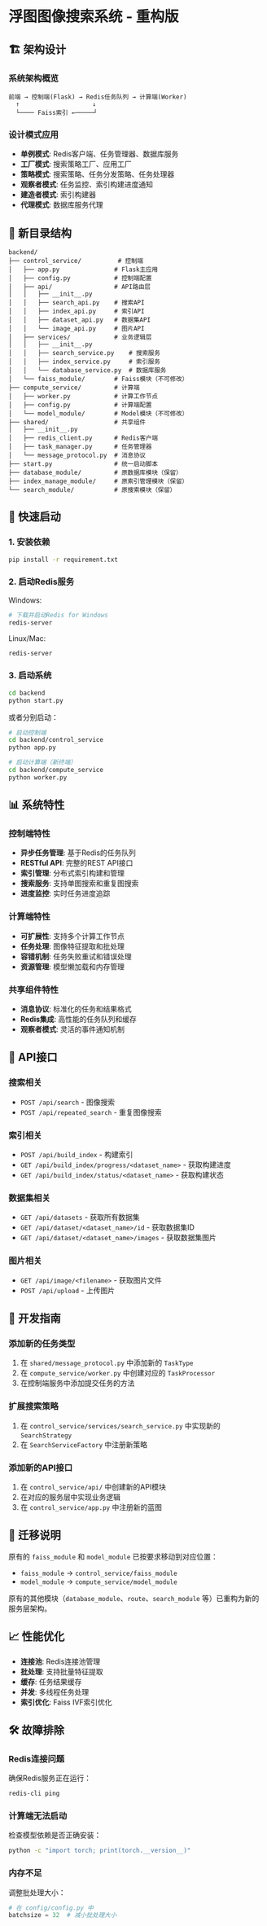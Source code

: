# 浮图图像搜索系统 - 重构版

## 🏗️ 架构设计

### 系统架构概览

```
前端 → 控制端(Flask) → Redis任务队列 → 计算端(Worker)
  ↑                    ↓
  └──── Faiss索引 ←─────┘
```

### 设计模式应用

- **单例模式**: Redis客户端、任务管理器、数据库服务
- **工厂模式**: 搜索策略工厂、应用工厂
- **策略模式**: 搜索策略、任务分发策略、任务处理器
- **观察者模式**: 任务监控、索引构建进度通知
- **建造者模式**: 索引构建器
- **代理模式**: 数据库服务代理

## 📁 新目录结构

```
backend/
├── control_service/          # 控制端
│   ├── app.py               # Flask主应用
│   ├── config.py            # 控制端配置
│   ├── api/                 # API路由层
│   │   ├── __init__.py
│   │   ├── search_api.py    # 搜索API
│   │   ├── index_api.py     # 索引API
│   │   ├── dataset_api.py   # 数据集API
│   │   └── image_api.py     # 图片API
│   ├── services/            # 业务逻辑层
│   │   ├── __init__.py
│   │   ├── search_service.py    # 搜索服务
│   │   ├── index_service.py     # 索引服务
│   │   └── database_service.py  # 数据库服务
│   └── faiss_module/        # Faiss模块（不可修改）
├── compute_service/         # 计算端
│   ├── worker.py            # 计算工作节点
│   ├── config.py            # 计算端配置
│   └── model_module/        # Model模块（不可修改）
├── shared/                  # 共享组件
│   ├── __init__.py
│   ├── redis_client.py      # Redis客户端
│   ├── task_manager.py      # 任务管理器
│   └── message_protocol.py  # 消息协议
├── start.py                 # 统一启动脚本
├── database_module/         # 原数据库模块（保留）
├── index_manage_module/     # 原索引管理模块（保留）
└── search_module/           # 原搜索模块（保留）
```

## 🚀 快速启动

### 1. 安装依赖

```bash
pip install -r requirement.txt
```

### 2. 启动Redis服务

Windows:
```bash
# 下载并启动Redis for Windows
redis-server
```

Linux/Mac:
```bash
redis-server
```

### 3. 启动系统

```bash
cd backend
python start.py
```

或者分别启动：

```bash
# 启动控制端
cd backend/control_service
python app.py

# 启动计算端（新终端）
cd backend/compute_service  
python worker.py
```

## 📊 系统特性

### 控制端特性
- **异步任务管理**: 基于Redis的任务队列
- **RESTful API**: 完整的REST API接口
- **索引管理**: 分布式索引构建和管理
- **搜索服务**: 支持单图搜索和重复图搜索
- **进度监控**: 实时任务进度追踪

### 计算端特性
- **可扩展性**: 支持多个计算工作节点
- **任务处理**: 图像特征提取和批处理
- **容错机制**: 任务失败重试和错误处理
- **资源管理**: 模型懒加载和内存管理

### 共享组件特性
- **消息协议**: 标准化的任务和结果格式
- **Redis集成**: 高性能的任务队列和缓存
- **观察者模式**: 灵活的事件通知机制

## 🔧 API接口

### 搜索相关
- `POST /api/search` - 图像搜索
- `POST /api/repeated_search` - 重复图像搜索

### 索引相关
- `POST /api/build_index` - 构建索引
- `GET /api/build_index/progress/<dataset_name>` - 获取构建进度
- `GET /api/build_index/status/<dataset_name>` - 获取构建状态

### 数据集相关
- `GET /api/datasets` - 获取所有数据集
- `GET /api/dataset/<dataset_name>/id` - 获取数据集ID
- `GET /api/dataset/<dataset_name>/images` - 获取数据集图片

### 图片相关
- `GET /api/image/<filename>` - 获取图片文件
- `POST /api/upload` - 上传图片

## 🧪 开发指南

### 添加新的任务类型

1. 在 `shared/message_protocol.py` 中添加新的 `TaskType`
2. 在 `compute_service/worker.py` 中创建对应的 `TaskProcessor`
3. 在控制端服务中添加提交任务的方法

### 扩展搜索策略

1. 在 `control_service/services/search_service.py` 中实现新的 `SearchStrategy`
2. 在 `SearchServiceFactory` 中注册新策略

### 添加新的API接口

1. 在 `control_service/api/` 中创建新的API模块
2. 在对应的服务层中实现业务逻辑
3. 在 `control_service/app.py` 中注册新的蓝图

## 🔄 迁移说明

原有的 `faiss_module` 和 `model_module` 已按要求移动到对应位置：
- `faiss_module` → `control_service/faiss_module`
- `model_module` → `compute_service/model_module`

原有的其他模块（`database_module`、`route`、`search_module` 等）已重构为新的服务层架构。

## 📈 性能优化

- **连接池**: Redis连接池管理
- **批处理**: 支持批量特征提取
- **缓存**: 任务结果缓存
- **并发**: 多线程任务处理
- **索引优化**: Faiss IVF索引优化

## 🛠️ 故障排除

### Redis连接问题
确保Redis服务正在运行：
```bash
redis-cli ping
```

### 计算端无法启动
检查模型依赖是否正确安装：
```bash
python -c "import torch; print(torch.__version__)"
```

### 内存不足
调整批处理大小：
```python
# 在 config/config.py 中
batchsize = 32  # 减小批处理大小
```
